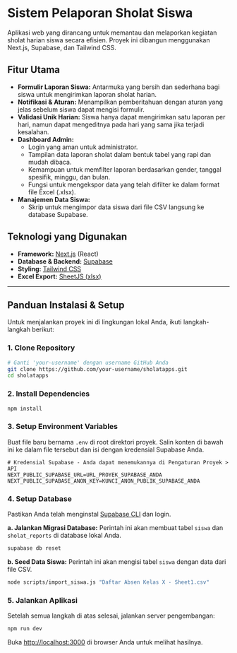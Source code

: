 # Sistem Pelaporan Sholat Siswa

Aplikasi web yang dirancang untuk memantau dan melaporkan kegiatan sholat harian siswa secara efisien. Proyek ini dibangun menggunakan Next.js, Supabase, dan Tailwind CSS.

## Fitur Utama

- **Formulir Laporan Siswa:** Antarmuka yang bersih dan sederhana bagi siswa untuk mengirimkan laporan sholat harian.
- **Notifikasi & Aturan:** Menampilkan pemberitahuan dengan aturan yang jelas sebelum siswa dapat mengisi formulir.
- **Validasi Unik Harian:** Siswa hanya dapat mengirimkan satu laporan per hari, namun dapat mengeditnya pada hari yang sama jika terjadi kesalahan.
- **Dashboard Admin:**
  - Login yang aman untuk administrator.
  - Tampilan data laporan sholat dalam bentuk tabel yang rapi dan mudah dibaca.
  - Kemampuan untuk memfilter laporan berdasarkan gender, tanggal spesifik, minggu, dan bulan.
  - Fungsi untuk mengekspor data yang telah difilter ke dalam format file Excel (.xlsx).
- **Manajemen Data Siswa:**
  - Skrip untuk mengimpor data siswa dari file CSV langsung ke database Supabase.

## Teknologi yang Digunakan

- **Framework:** [Next.js](https://nextjs.org/) (React)
- **Database & Backend:** [Supabase](https://supabase.io/)
- **Styling:** [Tailwind CSS](https://tailwindcss.com/)
- **Excel Export:** [SheetJS (xlsx)](https://sheetjs.com/)

---

## Panduan Instalasi & Setup

Untuk menjalankan proyek ini di lingkungan lokal Anda, ikuti langkah-langkah berikut:

### 1. Clone Repository

```bash
# Ganti 'your-username' dengan username GitHub Anda
git clone https://github.com/your-username/sholatapps.git
cd sholatapps
```

### 2. Install Dependencies

```bash
npm install
```

### 3. Setup Environment Variables

Buat file baru bernama `.env` di root direktori proyek. Salin konten di bawah ini ke dalam file tersebut dan isi dengan kredensial Supabase Anda.

```env
# Kredensial Supabase - Anda dapat menemukannya di Pengaturan Proyek > API
NEXT_PUBLIC_SUPABASE_URL=URL_PROYEK_SUPABASE_ANDA
NEXT_PUBLIC_SUPABASE_ANON_KEY=KUNCI_ANON_PUBLIK_SUPABASE_ANDA
```

### 4. Setup Database

Pastikan Anda telah menginstal [Supabase CLI](https://supabase.com/docs/guides/cli) dan login.

**a. Jalankan Migrasi Database:**
Perintah ini akan membuat tabel `siswa` dan `sholat_reports` di database lokal Anda.

```bash
supabase db reset
```

**b. Seed Data Siswa:**
Perintah ini akan mengisi tabel `siswa` dengan data dari file CSV.

```bash
node scripts/import_siswa.js "Daftar Absen Kelas X - Sheet1.csv"
```

### 5. Jalankan Aplikasi

Setelah semua langkah di atas selesai, jalankan server pengembangan:

```bash
npm run dev
```

Buka [http://localhost:3000](http://localhost:3000) di browser Anda untuk melihat hasilnya.